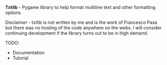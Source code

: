 **Txtlib** - Pygame library to help format multiline text and other formatting options.

Disclaimer - txtlib is not written by me and is the work of Francesco Pasa but there was no hosting of the code anywhere on the webs. I will consider continuing development if the library turns out to be in high demand. 

TODO:
  - Documentation
  - Tutorial

